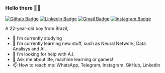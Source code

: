 ### Hello there :feet::smiley_cat:

[![Github Badge](https://img.shields.io/badge/-Github-000?style=flat-square&logo=Github&logoColor=white)](https://github.com/IsaacRamos1)
[![Linkedin Badge](https://img.shields.io/badge/-LinkedIn-blue?style=flat-square&logo=Linkedin&logoColor=white&link=https://www.linkedin.com/in/isaac-ramos-b558b81a9/)](https://www.linkedin.com/in/isaac-ramos-b558b81a9/)
[![Gmail Badge](https://img.shields.io/badge/-Gmail-c14438?style=flat-square&logo=Gmail&logoColor=white&link=mailto:isac_ramos1@hotmail.com)](mailto:isac_ramos1@hotmail.com)
[![Instagram Badge](https://img.shields.io/badge/-Instagram-C13584?style=flat-square&labelColor=C13584&logo=instagram&logoColor=white&link=https://www.instagram.com/pao.misterioso/)](https://www.instagram.com/isaacssr.pi/)
  
A 22-year-old boy from Brazil, 
- 🔭 I’m currently studying
- 🌱 I’m currently learning new stuff, such as Neural Network, Data Analisys and AI.
- 🤔 I’m looking for help with A.I.
- 💬 Ask me about life, machine learning or games!
- 📫 How to reach me: WhatsApp, Telegram, Instagram, GitHub, Linkedin

<!--
**IsaacRamos1/IsaacRamos1** is a ✨ _special_ ✨ repository because its `README.md` (this file) appears on your GitHub profile.

Here are some ideas to get you started:

- 🔭 I’m currently studying artificial inteligence
- 🌱 I’m currently learning about GAN's
- 👯 I’m looking to collaborate on projects envolving machine learning.
- 🤔 I’m looking for help with A.I.
- 💬 Ask me about life, games or deep learning
- 📫 How to reach me: WhatsApp, Telegram, Instagram, GitHub, Linkedin
-->
